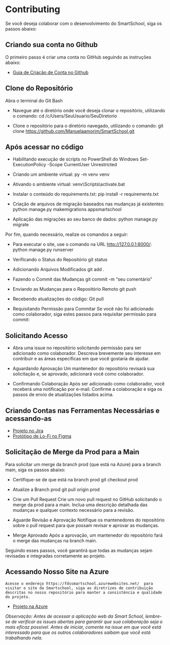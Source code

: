 # Contributing
Se você deseja colaborar com o desenvolvimento do SmartSchool, siga os passos abaixo:

## Criando sua conta no Github

O primeiro passo é criar uma conta no GitHub seguindo as instruções abaixo:

<ul>
  <li>
    <a  href="https://docs.github.com/pt/get-started/start-your-journey/creating-an-account-on-github"
      >Guia de Criação de Conta no Github</a>
  </li>
</ul>

## Clone do Repositório

Abra o terminal do Git Bash

- Navegue até o diretório onde você deseja clonar o repositório, utilizando o comando:
cd /c/Users/SeuUsuario/SeuDiretorio

- Clone o repositório para o diretório navegado, utilizando o comando:
git clone https://github.com/Manuelaamorim/SmartSchool.git

## Após acessar no código
- Habilitando execução de scripts no PowerShell do Windows
Set-ExecutionPolicy -Scope CurrentUser Unrestricted

- Criando um ambiente virtual:
py -m venv venv

- Ativando o ambiente virtual:
venv\Scripts\activate.bat

- Instalar o conteúdo do requirements.txt:
pip install -r requirements.txt

- Criação de arquivos de migração baseados nas mudanças já existentes:
python manage.py makemigrations appsmartschool

- Aplicação das migrações ao seu banco de dados:
python manage.py migrate

Por fim, quando necessário, realize os comandos a seguir:

- Para executar o site, use o comando na URL http://127.0.0.1:8000/:
python manage.py runserver

- Verificando o Status do Repositório
git status

- Adicionando Arquivos Modificados
git add .

- Fazendo o Commit das Mudanças
git commit -m “seu comentário”

- Enviando as Mudanças para o Repositório Remoto
git push

- Recebendo atualizações do código:
Git pull

- Requisitando Permissão para Commitar
Se você não foi adicionado como colaborador, siga estes passos para requisitar permissão para commit:

## Solicitando Acesso
- Abra uma issue no repositório solicitando permissão para ser adicionado como colaborador. Descreva brevemente seu interesse em contribuir e as áreas específicas em que você gostaria de ajudar.

- Aguardando Aprovação
Um mantenedor do repositório revisará sua solicitação e, se aprovado, adicionará você como colaborador.

- Confirmando Colaboração
Após ser adicionado como colaborador, você receberá uma notificação por e-mail. Confirme a colaboração e siga os passos de envio de atualizações listados acima.

## Criando Contas nas Ferramentas Necessárias e acessando-as
<ul>
  <li>
    <a  href="https://smartschl.atlassian.net/jira/software/projects/SSC/boards/1"
      >Projeto no Jira</a>
  </li>
    <li>
    <a  href="https://www.figma.com/file/OodUDTbRUE7cAgmlOUiEr9/SmartSchool?type=design&node-id=0-1&mode=design&t=V3uiesp8LFjSo9ET-0"
      >Protótipo de Lo-Fi no Figma</a>
  </li>
</ul>

## Solicitação de Merge da Prod para a Main
Para solicitar um merge da branch prod (que está na Azure) para a branch main, siga os passos abaixo:

- Certifique-se de que está na branch prod
git checkout prod

- Atualize a Branch prod
git pull origin prod

- Crie um Pull Request
Crie um novo pull request no GitHub solicitando o merge da prod para a main. Inclua uma descrição detalhada das mudanças e qualquer contexto necessário para a revisão.

- Aguarde Revisão e Aprovação
Notifique os mantenedores do repositório sobre o pull request para que possam revisar e aprovar as mudanças.

- Merge Aprovado
Após a aprovação, um mantenedor do repositório fará o merge das mudanças na branch main.

Seguindo esses passos, você garantirá que todas as mudanças sejam revisadas e integradas corretamente ao projeto.


## Acessando Nosso Site na Azure
	Acesse o endereço https://fdssmartschool.azurewebsites.net/  para visitar o site da Smartschool, siga as diretrizes de contribuição descritas no nosso repositório para manter a consistência e qualidade do projeto.
 <ul>
  <li>
    <a  href="https://fdssmartschool.azurewebsites.net/"
      >Projeto na Azure</a>
  </li>
 </ul>

*Observação: Antes de acessar a aplicação web da Smart School, lembre-se de verificar as issues abertas para garantir que sua colaboração seja o mais eficaz possível. Antes de iniciar, comente na issue em que você está interessado para que os outros colaboradores saibam que você está trabalhando nela.*
